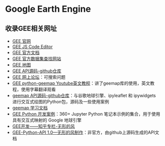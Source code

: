 # Google Earth Engine

## 收录GEE相关网址
- [GEE 官网](https://earthengine.google.com/)
- [GEE JS Code Editor](https://code.earthengine.google.com/)
- [GEE 官方文档](https://developers.google.com/earth-engine)
- [GEE 官方数据集查找网站](https://developers.google.com/earth-engine/datasets/)
- [GEE 地图](https://explorer.earthengine.google.com/#workspace)
- [GEE API源码-github仓库](https://github.com/google/earthengine-api)
- [GEE 网上论坛](https://groups.google.com/g/google-earth-engine-developers?pli=1)：可搜索问题
- [GEE python-geemap Youtube英文教程]()：讲了geemap库的使用，英文教程，使用字幕翻译观看
- [geemap API源码-github仓库](https://github.com/giswqs/geemap)：与谷歌地球引擎、ipyleaflet 和 ipywidgets 进行交互式绘图的Python包，源码及一些使用案例
- [geemap 学习文档](https://giswqs.github.io/geemap/)
- [GEE Python 开发案例](https://github.com/giswqs/earthengine-py-notebooks)：360+ Jupyter Python 笔记本示例的集合，用于使用具有交互式映射的 Google 地球引擎
- [GEE开发——知乎专栏-无形的风](https://www.zhihu.com/column/c_123993183)
- [GEE-Python-API 1.0—无形的风制作](https://gee-python-api.readthedocs.io/en/latest/)：非官方，由github上源码生成的API文档

